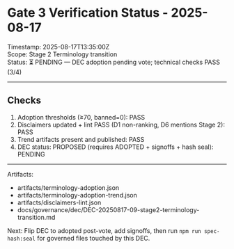 # Gate 3 Verification Status - 2025-08-17

Timestamp: 2025-08-17T13:35:00Z  
Scope: Stage 2 Terminology transition  
Status: ⏳ PENDING — DEC adoption pending vote; technical checks PASS (3/4)

---

## Checks

1) Adoption thresholds (≥70, banned=0): PASS  
2) Disclaimers updated + lint PASS (D1 non-ranking, D6 mentions Stage 2): PASS  
3) Trend artifacts present and published: PASS  
4) DEC status: PROPOSED (requires ADOPTED + signoffs + hash seal): PENDING

---

Artifacts:

- artifacts/terminology-adoption.json  
- artifacts/terminology-adoption-trend.json  
- artifacts/disclaimers-lint.json  
- docs/governance/dec/DEC-20250817-09-stage2-terminology-transition.md

Next: Flip DEC to adopted post-vote, add signoffs, then run `npm run spec-hash:seal` for governed files touched by this DEC.
